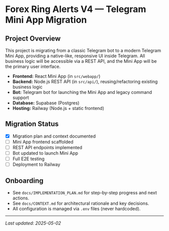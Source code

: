 # Forex Ring Alerts V4 — Telegram Mini App Migration

## Project Overview
This project is migrating from a classic Telegram bot to a modern Telegram Mini App, providing a native-like, responsive UI inside Telegram. All business logic will be accessible via a REST API, and the Mini App will be the primary user interface.

- **Frontend:** React Mini App (in `src/webapp/`)
- **Backend:** Node.js REST API (in `src/api/`), reusing/refactoring existing business logic
- **Bot:** Telegram bot for launching the Mini App and legacy command support
- **Database:** Supabase (Postgres)
- **Hosting:** Railway (Node.js + static frontend)

## Migration Status
- [x] Migration plan and context documented
- [ ] Mini App frontend scaffolded
- [ ] REST API endpoints implemented
- [ ] Bot updated to launch Mini App
- [ ] Full E2E testing
- [ ] Deployment to Railway

## Onboarding
- See `docs/IMPLEMENTATION_PLAN.md` for step-by-step progress and next actions.
- See `docs/CONTEXT.md` for architectural rationale and key decisions.
- All configuration is managed via `.env` files (never hardcoded).

---

_Last updated: 2025-05-02_
